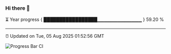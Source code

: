 ### Hi there 👋

⏳ Year progress { █████████████████▁▁▁▁▁▁▁▁▁▁▁▁▁ } 59.20 %

---

⏰ Updated on Tue, 05 Aug 2025 01:52:56 GMT

![Progress Bar CI](https://github.com/liununu/liununu/workflows/Progress%20Bar%20CI/badge.svg)

